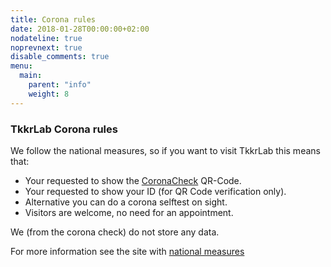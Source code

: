 ```yaml
---
title: Corona rules
date: 2018-01-28T00:00:00+02:00
nodateline: true
noprevnext: true
disable_comments: true
menu:
  main:
    parent: "info"
    weight: 8
---
```


### TkkrLab Corona rules 

We follow the national measures, so if you want to visit TkkrLab this means that:

* Your requested to show the [CoronaCheck](https://coronacheck.nl/) QR-Code.
* Your requested to show your ID (for QR Code verification only).
* Alternative you can do a corona selftest on sight.
* Visitors are welcome, no need for an appointment.


We (from the corona check) do not store any data.

For more information see the site with [national measures](https://coronadashboard.rijksoverheid.nl/landelijk/maatregelen)